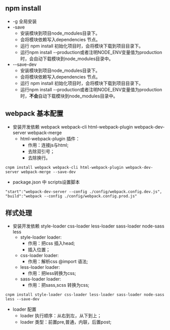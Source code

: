 ## npm install
- -g 全局安装
- -save
    - 安装模块到项目node_modules目录下。
    - 会将模块依赖写入dependencies 节点。
    - 运行 npm install 初始化项目时，会将模块下载到项目目录下。
    - 运行npm install --production或者注明NODE_ENV变量值为production时，会自动下载模块到node_modules目录中。
- --save-dev 
    - 安装模块到项目node_modules目录下。
    - 会将模块依赖写入dependencies 节点。
    - 运行 npm install 初始化项目时，会将模块下载到项目目录下。
    - 运行npm install --production或者注明NODE_ENV变量值为production时，**不会**自动下载模块到node_modules目录中。
## webpack 基本配置
- 安装开发依赖 webpack webpack-cli html-webpack-plugin webpack-dev-server webpack-merge
    - html-webpack-plugin 插件：
        - 作用：连接js与html;
        - 去除双引号；
        - 去除换行。
```
cnpm install webpack webpack-cli html-webpack-plugin webpack-dev-server webpack-merge --save-dev

```
- package.json 中 scripts设置脚本
```
"start":"webpack-dev-server --config ./config/webpack.config.dev.js",
"build":"webpack --config ./config/webpack.config.prod.js"
```
## 样式处理
- 安装开发依赖 style-loader css-loader less-loader sass-loader node-sass less
    - style-loader loader:
        - 作用：把css 插入head;
        - 插入位置；
    - css-loader loader:
        - 作用：解析css @import 语法;
    - less-loader loader:
        - 作用：把less转换为css;
    - sass-loader loader:
        - 作用：把sass,scss 转换为css;
```
cnpm install style-loader css-loader less-loader sass-loader node-sass less --save-dev
```
- loader 配置
    - loader 执行顺序：从右到左，从下到上；
    - loader 类型：前置pre,普通，内联，后置post;
```
```